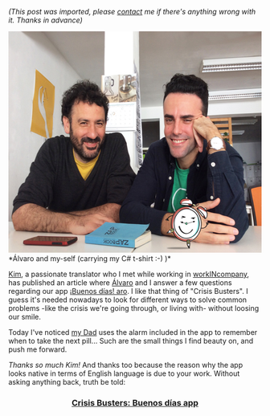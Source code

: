 *(This post was imported, please [contact](/?i=contact) me if there's anything wrong with it. Thanks in advance)*

<img class=" size-full wp-image-322 aligncenter" src="items/images/aromarcos.jpg" alt="aro&amp;amp;marcos" width="590" height="441" />
*Álvaro and my-self (carrying my C# t-shirt :-) )*

<a href="https://twitter.com/KimCausierTrans">Kim</a>, a passionate translator who I met while working in <a href="http://workincompany.com">workINcompany</a>, has published an article where <a href="https://twitter.com/reinoso_alvaro">Álvaro</a> and I answer a few questions regarding our app <a href="http://marcoscobena.com/apps/buenosdias/">¡Buenos días! aro</a>. I like that thing of "Crisis Busters". I guess it's needed nowadays to look for different ways to solve common problems -like the crisis we're going through, or living with- without loosing our smile.

Today I've noticed <a href="https://twitter.com/J_A_Cobena">my Dad</a> uses the alarm included in the app to remember when to take the next pill... Such are the small things I find beauty on, and push me forward.

<em>Thanks so much Kim!</em> And thanks too because the reason why the app looks native in terms of English language is due to your work. Without asking anything back, truth be told:
<h3 style="text-align:center;"><a href="http://becomingsevillana.blogspot.com/2016/04/crisis-busters-buenos-dias-app.html" rel="bookmark">Crisis Busters: Buenos días app</a></h3>